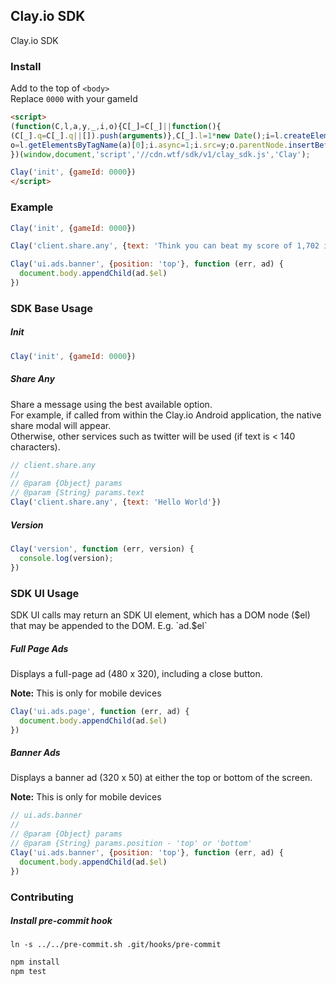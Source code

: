 ## Clay.io SDK

Clay.io SDK

### Install

Add to the top of `<body>`  
Replace `0000` with your gameId

```html
<script>
(function(C,l,a,y,_,i,o){C[_]=C[_]||function(){
(C[_].q=C[_].q||[]).push(arguments)},C[_].l=1*new Date();i=l.createElement(a),
o=l.getElementsByTagName(a)[0];i.async=1;i.src=y;o.parentNode.insertBefore(i,o)
})(window,document,'script','//cdn.wtf/sdk/v1/clay_sdk.js','Clay');

Clay('init', {gameId: 0000})
</script>
```

### Example

```js
Clay('init', {gameId: 0000})

Clay('client.share.any', {text: 'Think you can beat my score of 1,702 in Super Cool Game?'})

Clay('ui.ads.banner', {position: 'top'}, function (err, ad) {
  document.body.appendChild(ad.$el)
})
```

### SDK Base Usage

##### Init

```js
Clay('init', {gameId: 0000})
```

##### Share Any

Share a message using the best available option.  
For example, if called from within the Clay.io Android application, the native
share modal will appear.  
Otherwise, other services such as twitter will be used (if text is < 140 characters).

```js
// client.share.any
//
// @param {Object} params
// @param {String} params.text
Clay('client.share.any', {text: 'Hello World'})
```

##### Version

```js
Clay('version', function (err, version) {
  console.log(version);
})
```

### SDK UI Usage

SDK UI calls may return an SDK UI element, which has a DOM node ($el) that may
be appended to the DOM. E.g. `ad.$el`

##### Full Page Ads

Displays a full-page ad (480 x 320), including a close button.

**Note:** This is only for mobile devices

```js
Clay('ui.ads.page', function (err, ad) {
  document.body.appendChild(ad.$el)
})
```

##### Banner Ads

Displays a banner ad (320 x 50) at either the top or bottom of the screen.

**Note:** This is only for mobile devices

```js
// ui.ads.banner
//
// @param {Object} params
// @param {String} params.position - 'top' or 'bottom'
Clay('ui.ads.banner', {position: 'top'}, function (err, ad) {
  document.body.appendChild(ad.$el)
})
```

### Contributing

##### Install pre-commit hook

`ln -s ../../pre-commit.sh .git/hooks/pre-commit`

```bash
npm install
npm test
```
